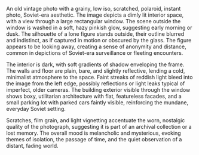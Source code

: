 An old vintage photo with a grainy, low iso, scratched, polaroid, instant photo, Soviet-era aesthetic. The image depicts a dimly lit interior space, with a view through a large rectangular window. The scene outside the window is washed in a soft, hazy pinkish glow, suggesting early morning or dusk. The silhouette of a lone figure stands outside, their outline blurred and indistinct, as if captured in motion or obscured by the glass. The figure appears to be looking away, creating a sense of anonymity and distance, common in depictions of Soviet-era surveillance or fleeting encounters.

The interior is dark, with soft gradients of shadow enveloping the frame. The walls and floor are plain, bare, and slightly reflective, lending a cold, minimalist atmosphere to the space. Faint streaks of reddish light bleed into the image from the left edge, possibly reflections or light leaks typical of imperfect, older cameras. The building exterior visible through the window shows boxy, utilitarian architecture with flat, featureless facades, and a small parking lot with parked cars faintly visible, reinforcing the mundane, everyday Soviet setting.

Scratches, film grain, and light vignetting accentuate the worn, nostalgic quality of the photograph, suggesting it is part of an archival collection or a lost memory. The overall mood is melancholic and mysterious, evoking themes of isolation, the passage of time, and the quiet observation of a distant, fading world.